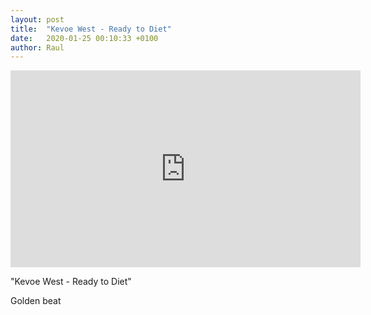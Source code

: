 ```yaml
---
layout: post
title:  "Kevoe West - Ready to Diet"
date:   2020-01-25 00:10:33 +0100
author: Raul
---
```


<iframe width="560" height="315" src="https://www.youtube-nocookie.com/embed/DZcX6rC_LsQ?controls=0" frameborder="0" allow="accelerometer; autoplay; encrypted-media; gyroscope; picture-in-picture" allowfullscreen loading="lazy"></iframe>

"Kevoe West - Ready to Diet"

Golden beat